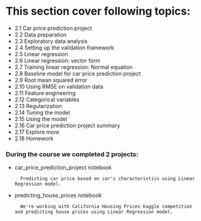 # This section cover following topics:
- 2.1 Car price prediction project
- 2.2 Data preparation
- 2.3 Exploratory data analysis
- 2.4 Setting up the validation framework
- 2.5 Linear regression
- 2.6 Linear regression: vector form
- 2.7 Training linear regression: Normal equation
- 2.8 Baseline model for car price prediction project
- 2.9 Root mean squared error
- 2.10 Using RMSE on validation data
- 2.11 Feature engineering
- 2.12 Categorical variables
- 2.13 Regularization
- 2.14 Tuning the model
- 2.15 Using the model
- 2.16 Car price prediction project summary
- 2.17 Explore more
- 2.18 Homework

### During the course we completed 2 projects:

- car_price_prediction_project notebook
  
        Predicting car price based on car's characteristics using Linear Regression model.

- predicting_house_prices notebook

        We're working with California Housing Prices Kaggle competition and predicting house prices using Linear Regression model. 
